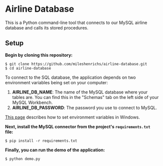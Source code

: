 # Airline Database

This is a Python command-line tool that connects to our MySQL airline database and calls its stored procedures.

## Setup
__Begin by cloning this repository:__
```
$ git clone https://github.com/mileshenrichs/airline-database.git
$ cd airline-database
```

To connect to the SQL database, the application depends on two environment variables being set on your computer:
1. __AIRLINE_DB_NAME__: The name of the MySQL database where your tables are.  You can find this in the "Schemas" tab on the left side of your MySQL Workbench.
1. __AIRLINE_DB_PASSWORD__: The password you use to connect to MySQL.

[This page](https://www.hows.tech/2019/03/how-to-set-environment-variables-in-windows-10.html) describes how to set environment variables in Windows.

__Next, install the MySQL connector from the project's `requirements.txt` file:__
```
$ pip install -r requirements.txt
```

__Finally, you can run the demo of the application:__
```
$ python demo.py
```